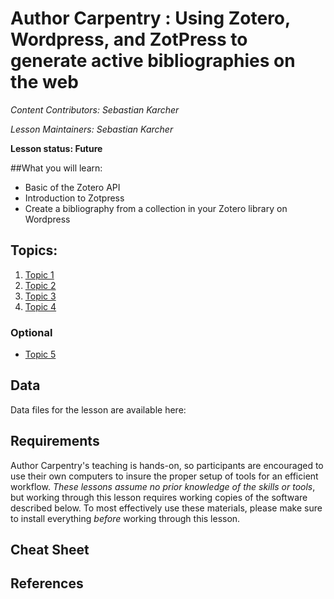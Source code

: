 Author Carpentry : Using Zotero, Wordpress, and ZotPress to generate active bibliographies on the web
=======

*Content Contributors: Sebastian Karcher*

*Lesson Maintainers: Sebastian Karcher*

**Lesson status: Future**

##What you will learn:

- Basic of the Zotero API
- Introduction to Zotpress
- Create a bibliography from a collection in your Zotero library on Wordpress

## Topics:

1. [Topic 1](00-getting-started.html)
2. [Topic 2](01-working-with-openrefine.html)
3. [Topic 3](02-scripts.html)
4. [Topic 4](03-save-export.html)

### Optional
- [Topic 5](04-services.html)

## Data

Data files for the lesson are available here: 

## Requirements

Author Carpentry's teaching is hands-on, so participants are encouraged to use
their own computers to insure the proper setup of tools for an efficient
workflow.
*These lessons assume no prior knowledge of the skills or tools*, but working
through this lesson requires working copies of the software described below.
To most effectively use these materials, please make sure to install everything
*before* working through this lesson. 

## Cheat Sheet

## References

                   
